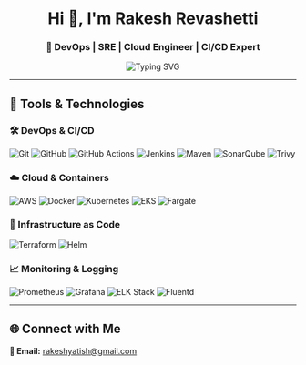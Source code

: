 <h1 align="center">Hi 👋, I'm Rakesh Revashetti</h1>
<h3 align="center">🚀 DevOps | SRE | Cloud Engineer | CI/CD Expert</h3>

<p align="center">
  <img src="https://readme-typing-svg.herokuapp.com?font=Fira+Code&pause=1000&color=F7A41D&center=true&vCenter=true&width=435&lines=Automating+Everything+%F0%9F%9A%80;Building+on+AWS+Cloud+%E2%98%81%EF%B8%8F;CI%2FCD+Pipelines+%F0%9F%9A%A8;Monitoring+%7C+Logging+%7C+Scaling" alt="Typing SVG" />
</p>

---

## 🔧 Tools & Technologies

### 🛠️ DevOps & CI/CD
![Git](https://img.shields.io/badge/Git-F05032?logo=git&logoColor=white&style=for-the-badge)
![GitHub](https://img.shields.io/badge/GitHub-181717?logo=github&logoColor=white&style=for-the-badge)
![GitHub Actions](https://img.shields.io/badge/GitHub%20Actions-2088FF?logo=github-actions&logoColor=white&style=for-the-badge)
![Jenkins](https://img.shields.io/badge/Jenkins-D24939?logo=jenkins&logoColor=white&style=for-the-badge)
![Maven](https://img.shields.io/badge/Maven-C71A36?logo=apache-maven&logoColor=white&style=for-the-badge)
![SonarQube](https://img.shields.io/badge/SonarQube-4E9BCD?logo=sonarqube&logoColor=white&style=for-the-badge)
![Trivy](https://img.shields.io/badge/Trivy-512DA8?logo=trivy&logoColor=white&style=for-the-badge)

### ☁️ Cloud & Containers
![AWS](https://img.shields.io/badge/AWS-232F3E?logo=amazon-aws&logoColor=white&style=for-the-badge)
![Docker](https://img.shields.io/badge/Docker-2496ED?logo=docker&logoColor=white&style=for-the-badge)
![Kubernetes](https://img.shields.io/badge/Kubernetes-326CE5?logo=kubernetes&logoColor=white&style=for-the-badge)
![EKS](https://img.shields.io/badge/EKS-FF9900?logo=amazon-eks&logoColor=white&style=for-the-badge)
![Fargate](https://img.shields.io/badge/Fargate-FF4F00?logo=aws-fargate&logoColor=white&style=for-the-badge)

### 🧱 Infrastructure as Code
![Terraform](https://img.shields.io/badge/Terraform-623CE4?logo=terraform&logoColor=white&style=for-the-badge)
![Helm](https://img.shields.io/badge/Helm-0F1689?logo=helm&logoColor=white&style=for-the-badge)

### 📈 Monitoring & Logging
![Prometheus](https://img.shields.io/badge/Prometheus-E6522C?logo=prometheus&logoColor=white&style=for-the-badge)
![Grafana](https://img.shields.io/badge/Grafana-F46800?logo=grafana&logoColor=white&style=for-the-badge)
![ELK Stack](https://img.shields.io/badge/ELK-005571?logo=elastic&logoColor=white&style=for-the-badge)
![Fluentd](https://img.shields.io/badge/Fluentd-2688C4?logo=fluentd&logoColor=white&style=for-the-badge)

---



## 🌐 Connect with Me

**📧 Email:** [rakeshyatish@gmail.com](mailto:rakeshyatish@gmail.com)



